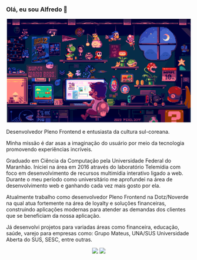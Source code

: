 ### Olá, eu sou Alfredo 👋

<div align='center'>
  <img src="docs/mario-developer.gif" alt="" width="500" />
</div>

Desenvolvedor Pleno Frontend e entusiasta da cultura sul-coreana.

Minha missão é dar asas a imaginação do usuário por meio da tecnologia promovendo experiências incríveis.

Graduado em Ciência da Computação pela Universidade Federal do Maranhão. Iniciei na área em 2016 através do laboratório Telemídia com foco em desenvolvimento de recursos multimídia interativo ligado a web. Durante o meu período como universitário me aprofundei na área de desenvolvimento web e ganhando cada  vez mais gosto por ela.

Atualmente trabalho como desenvolvedor Pleno Frontend na Dotz/Noverde na qual atua fortemente na área de loyalty e soluções financeiras, construindo aplicações modernas para atender as demandas dos clientes que se beneficiam da nossa aplicação.

Já desenvolvi projetos para variadas áreas como financeira, educação, saúde, varejo para empresas como: Grupo Mateus, UNA/SUS Universidade Aberta do SUS, SESC, entre outras.

<div align='center'>
  <img height="180em" src="https://github-readme-stats.vercel.app/api?username=alfredots&show_icons=true&theme=blue-green&include_all_commits=true&count_private=true"/>
  <img height="180em" src="https://github-readme-stats.vercel.app/api/top-langs/?username=alfredots&layout=compact&langs_count=7&theme=blue-green"/>
</div>
